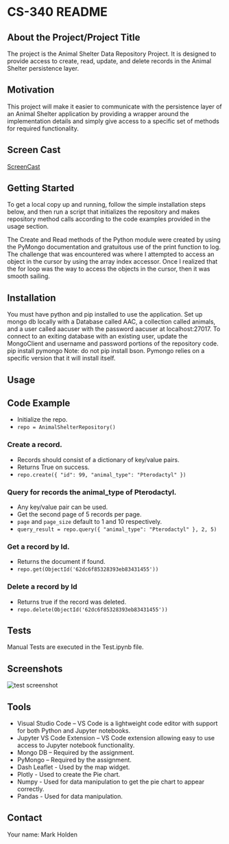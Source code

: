 # CS-340 README

## About the Project/Project Title
The project is the Animal Shelter Data Repository Project. It is designed to provide access to create, read, update, and delete records in the Animal Shelter persistence layer.

## Motivation
This project will make it easier to communicate with the persistence layer of an Animal Shelter application by providing a wrapper around the implementation details and simply give access to a specific set of methods for required functionality.

## Screen Cast
[ScreenCast](https://www.screencast.com/t/CAfGVg3Y)

## Getting Started
To get a local copy up and running, follow the simple installation steps below, and then run a script that initializes the repository and makes repository method calls according to the code examples provided in the usage section.

The Create and Read methods of the Python module were created by using the PyMongo documentation and gratuitous use of the print function to log. The challenge that was encountered was where I attempted to access an object in the cursor by using the array index accessor. Once I realized that the for loop was the way to access the objects in the cursor, then it was smooth sailing.

## Installation
You must have python and pip installed to use the application.
Set up mongo db locally with a Database called AAC, a collection called animals, and a user called aacuser with the password aacuser at localhost:27017.
To connect to an exiting database with an existing user, update the MongoClient and username and password portions of the repository code.
pip install pymongo
Note: do not pip install bson. Pymongo relies on a specific version that it will install itself.

## Usage

## Code Example
- Initialize the repo.
- `repo = AnimalShelterRepository()`

### Create a record. 
- Records should consist of a dictionary of key/value pairs.
- Returns True on success.
- `repo.create({ "id": 99, "animal_type": "Pterodactyl" })`

### Query for records the animal_type of Pterodactyl.
- Any key/value pair can be used.
- Get the second page of 5 records per page.
- `page` and `page_size` default to 1 and 10 respectively.
- `query_result = repo.query({ "animal_type": "Pterodactyl" }, 2, 5)`

### Get a record by Id.
- Returns the document if found.
- `repo.get(ObjectId('62dc6f85328393eb83431455'))`

### Delete a record by Id
- Returns true if the record was deleted.
- `repo.delete(ObjectId('62dc6f85328393eb83431455'))`

## Tests
Manual Tests are executed in the Test.ipynb file.

## Screenshots
![test screenshot](./screenshot.png)

## Tools
- Visual Studio Code – VS Code is a lightweight code editor with support for both Python and Jupyter notebooks.
- Jupyter VS Code Extension – VS Code extension allowing easy to use access to Jupyter notebook functionality.
- Mongo DB – Required by the assignment.
- PyMongo – Required by the assignment.
- Dash Leaflet - Used by the map widget.
- Plotly - Used to create the Pie chart.
- Numpy - Used for data manipulation to get the pie chart to appear correctly.
- Pandas - Used for data manipulation.

## Contact
Your name: Mark Holden
